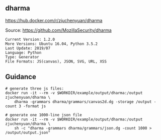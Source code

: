 ## dharma

https://hub.docker.com/r/zjuchenyuan/dharma

Source: https://github.com/MozillaSecurity/dharma

```
Current Version: 1.2.0
More Versions: Ubuntu 16.04, Python 3.5.2
Last Update: 2019/07
Language: Python
Type: Generator
File Formats: JS(canvas), JSON, SVG, URL, XSS
```

## Guidance

```
# generate three js files:
docker run -it --rm -v $WORKDIR/example/output/dharma:/output zjuchenyuan/dharma \
    dharma -grammars dharma/grammars/canvas2d.dg -storage /output -count 3 -format js

# generate one 1000-line json file
docker run -it --rm -v $WORKDIR/example/output/dharma:/output zjuchenyuan/dharma \
    sh -c "dharma -grammars dharma/grammars/json.dg -count 1000 > /output/output.json"
```